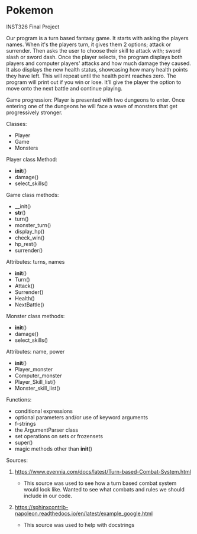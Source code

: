 # Pokemon

INST326 Final Project

Our program is a turn based fantasy game. It starts with asking the players names. When it's the players turn,
it gives them 2 options; attack or surrender. Then asks the user to choose their skill to attack with; sword slash 
or sword dash. Once the player selects, the program displays both players and computer players' attacks and how much 
damage they caused. It also displays the new health status, showcasing how many health points they have left. This
will repeat until the health point reaches zero. The program will print out if you win or lose. It’ll give the player 
the option to move onto the next battle and continue playing. 

Game progression: 
Player is presented with two dungeons to enter. Once entering one of the dungeons he will face a wave of monsters that
get progressively stronger. 

Classes:
- Player
- Game
- Monsters

Player class Method:
- __init__()
- damage()
- select_skills()

Game class methods:
- __init()
- __str__()
- turn()
- monster_turn()
- display_hp()
- check_win()
- hp_rest()
- surrender()

Attributes: turns, names
- __init__()
- Turn()
- Attack()
- Surrender()
- Health()
- NextBattle()

Monster class methods:
- __init__()
- damage()
- select_skills()

Attributes: name, power
- __init__()
- Player_monster
- Computer_monster
- Player_Skill_list()
- Monster_skill_list()

Functions:
- conditional expressions
- optional parameters and/or use of keyword arguments
- f-strings
- the ArgumentParser class
- set operations on sets or frozensets
- super()
- magic methods other than __init__()
 
Sources:
1. https://www.evennia.com/docs/latest/Turn-based-Combat-System.html 
    - This source was used to see how a turn based combat system would look like. Wanted to see what combats and 
  rules we should include in our code.

2. https://sphinxcontrib-napoleon.readthedocs.io/en/latest/example_google.html 
    - This source was used to help with docstrings 








